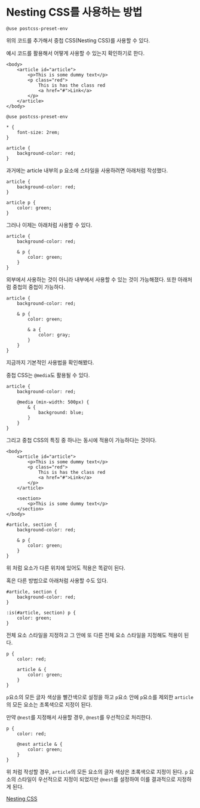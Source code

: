 # Nesting CSS를 사용하는 방법

```
@use postcss-preset-env
```

위의 코드를 추가해서 중첩 CSS(Nesting CSS)를 사용할 수 있다.   

예시 코드를 활용해서 어떻게 사용할 수 있는지 확인하기로 한다.   

```
<body>
    <article id="article">
        <p>This is some dummy text</p>
        <p class="red">
            This is has the class red
            <a href="#">Link</a>
        </p>
    </article>
</body>
```

```
@use postcss-preset-env

* {
    font-size: 2rem;
}

article {
    background-color: red;
}
```

과거에는 article 내부의 p 요소에 스타일을 사용하려면 아래처럼 작성했다.   

```
article {
    background-color: red;
}

article p {
    color: green;
}
```

그러나 이제는 아래처럼 사용할 수 있다.   

```
article {
    background-color: red;

    & p {
        color: green;
    }
}
```

외부에서 사용하는 것이 아니라 내부에서 사용할 수 있는 것이 가능해졌다. 또한 아래처럼 중첩의 중첩이 가능하다.   

```
article {
    background-color: red;

    & p {
        color: green;

        & a {
            color: gray;
        }
    }
}
```

지금까지 기본적인 사용법을 확인해봤다.   

중첩 CSS는 ```@media```도 활용될 수 있다.   

```
article {
    background-color: red;

    @media (min-width: 500px) {
        & {
            background: blue;
        }
    }
}
```

그리고 중첩 CSS의 특징 중 하나는 동시에 적용이 가능하다는 것이다.   

```
<body>
    <article id="article">
        <p>This is some dummy text</p>
        <p class="red">
            This is has the class red
            <a href="#">Link</a>
        </p>
    </article>

    <section>
        <p>This is some dummy text</p>
    </section>
</body>
```

```
#article, section {
    background-color: red;

    & p {
        color: green;
    }
}
```

위 처럼 요소가 다른 위치에 있어도 적용은 똑같이 된다.   

혹은 다른 방법으로 아래처럼 사용할 수도 있다.   

```
#article, section {
    background-color: red;
}

:is(#article, section) p {
    color: green;
}
```

전체 요소 스타일을 지정하고 그 안에 또 다른 전체 요소 스타일을 지정해도 적용이 된다.   

```
p {
    color: red;

    article & {
        color: green;
    }
}
```

```p```요소의 모든 글자 색상을 빨간색으로 설정을 하고 ```p```요소 안에 ```p```요소를 제외한 ```article```의 모든 요소는 초록색으로 지정이 된다.   

만약 ```@nest```를 지정해서 사용할 경우, ```@nest```를 우선적으로 처리한다.   

```
p {
    color: red;

    @nest article & {
        color: green;
    }
}
```

위 처럼 작성할 경우, ```article```의 모든 요소의 글자 색상은 초록색으로 지정이 된다. ```p``` 요소의 스타일이 우선적으로 지정이 되었지만 ```@nest```를 설정하여 이를 결과적으로 지정하게 된다.   

[Nesting CSS](https://www.youtube.com/watch?v=SVScyx4cJi8)